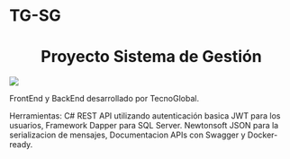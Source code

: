 # TG-SG

<h1 align="center"> Proyecto Sistema de Gestión </h1>
<p align="left">
   <img src="https://img.shields.io/badge/STATUS-EN%20DESAROLLO-green">
</p>
FrontEnd y BackEnd desarrollado por TecnoGlobal.

Herramientas:
C# REST API utilizando autenticación basica JWT para los usuarios,
Framework Dapper para SQL Server.
Newtonsoft JSON para la serializacion de mensajes,
Documentacion APIs con Swagger y Docker-ready.
